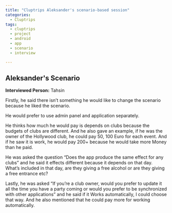 ```yaml
---
title: "Cluptrips Aleksander's scenario-based session"
categories:
  - Cluptrips
tags:
  - cluptrips
  - project
  - android
  - app
  - scenario
  - interview

---
```


## Aleksander's Scenario


**Interviewed Person:** Tahsin

Firstly, he said there isn’t something he would like to change the scenario because he liked the scenario.

He would prefer to use admin panel and application separately.

He thinks how much he would pay is depends on clubs because the budgets of clubs are different. And he also gave an example, if he was the owner of the Hollywood club, he could pay 50, 100 Euro for each event. And if he saw it is work, he would pay 200+ because he would take more Money than he paid.

He was asked the question “Does the app produce the same effect for any clubs” and he said it effects different because it depends on that day. What’s included in that day, are they giving a free alcohol or are they giving a free entrance etc?

Lastly, he was asked “If you’re a club owner, would you prefer to update it all the time you have a party coming or would you prefer to be synchronized with other applications” and he said if it Works automatically, I could choose that way. And he also mentioned that he could pay more for working automatically.
